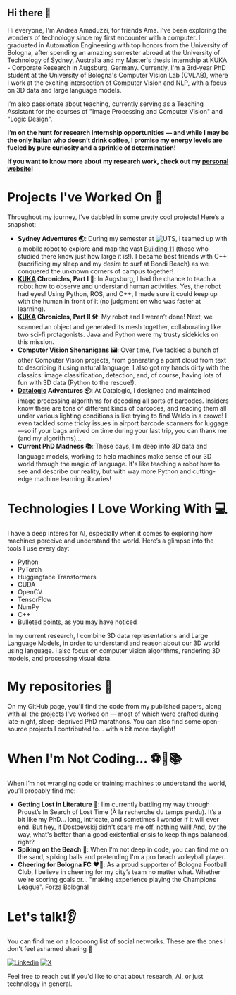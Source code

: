 ## Hi there 👋

<!--
**AndreAmaduzzi/AndreAmaduzzi** is a ✨ _special_ ✨ repository because its `README.md` (this file) appears on your GitHub profile.

Here are some ideas to get you started:

- 🔭 I’m currently working on ...
- 🌱 I’m currently learning ...
- 👯 I’m looking to collaborate on ...
- 🤔 I’m looking for help with ...
- 💬 Ask me about ...
- 📫 How to reach me: ...
- 😄 Pronouns: ...
- ⚡ Fun fact: ...
-->

Hi everyone, I'm Andrea Amaduzzi, for friends Ama. I've been exploring the wonders of technology since my first encounter with a computer. I graduated in Automation Engineering with top honors from the University of Bologna, after spending an amazing semester abroad at the University of Technology of Sydney, Australia and my Master's thesis internship at KUKA - Corporate Research in Augsburg, Germany. Currently, I'm a 3rd-year PhD student at the University of Bologna's Computer Vision Lab (CVLAB), where I work at the exciting intersection of Computer Vision and NLP, with a focus on 3D data and large language models.

I'm also passionate about teaching, currently serving as a Teaching Assistant for the courses of "Image Processing and Computer Vision" and "Logic Design".

**I’m on the hunt for research internship opportunities — and while I may be the only Italian who doesn’t drink coffee, I promise my energy levels are fueled by pure curiosity and a sprinkle of determination!**

**If you want to know more about my research work, check out my [personal website](https://andreamaduzzi.github.io/)!**

# Projects I've Worked On 🚀

Throughout my journey, I've dabbled in some pretty cool projects! Here’s a snapshot:
* **Sydney Adventures 🌏**: During my semester at ![UTS](https://www.uts.edu.au/), I teamed up with a mobile robot to explore and map the vast [Building 11](https://www.uts.edu.au/sites/default/files/styles/media_gallery_embed_carousel/public/2018-05/18UTS15514_0.jpg) (those who studied there know just how large it is!). I became best friends with C++ (sacrificing my sleep and my desire to surf at Bondi Beach) as we conquered the unknown corners of campus together!
* **[KUKA](https://www.kuka.com/) Chronicles, Part I 🤖**: In Augsburg, I had the chance to teach a robot how to observe and understand human activities. Yes, the robot had eyes! Using Python, ROS, and C++, I made sure it could keep up with the human in front of it (no judgment on who was faster at learning).
* **[KUKA](https://www.kuka.com/) Chronicles, Part II 🛠️**: My robot and I weren’t done! Next, we scanned an object and generated its mesh together, collaborating like two sci-fi protagonists. Java and Python were my trusty sidekicks on this mission.
* **Computer Vision Shenanigans 🖼️**: Over time, I’ve tackled a bunch of other Computer Vision projects, from generating a point cloud from text to describing it using natural language. I also got my hands dirty with the classics: image classification, detection, and, of course, having lots of fun with 3D data (Python to the rescue!).
* **[Datalogic](https://www.datalogic.com/eng/index.html) Adventures 📦**: At Datalogic, I designed and maintained image processing algorithms for decoding all sorts of barcodes. Insiders know there are tons of different kinds of barcodes, and reading them all under various lighting conditions is like trying to find Waldo in a crowd! I even tackled some tricky issues in airport barcode scanners for luggage—so if your bags arrived on time during your last trip, you can thank me (and my algorithms)...
* **Current PhD Madness 📚**: These days, I’m deep into 3D data and language models, working to help machines make sense of our 3D world through the magic of language. It's like teaching a robot how to see and describe our reality, but with way more Python and cutting-edge machine learning libraries!

# Technologies I Love Working With 💻
I have a deep interes for AI, especially when it comes to exploring how machines perceive and understand the world. Here’s a glimpse into the tools I use every day:
* Python
* PyTorch
* Huggingface Transformers
* CUDA
* OpenCV
* TensorFlow
* NumPy
* C++
* Bulleted points, as you may have noticed

In my current research, I combine 3D data representations and Large Language Models, in order to understand and reason about our 3D world using language. I also focus on computer vision algorithms, rendering 3D models, and processing visual data.

# My repositories 💾
On my GitHub page, you'll find the code from my published papers, along with all the projects I've worked on — most of which were crafted during late-night, sleep-deprived PhD marathons. You can also find some open-source projects I contributed to... with a bit more daylight!

# When I'm Not Coding... ⚽🏐📚

When I’m not wrangling code or training machines to understand the world, you’ll probably find me:
* **Getting Lost in Literature** 📖: I’m currently battling my way through Proust’s In Search of Lost Time (À la recherche du temps perdu). It’s a bit like my PhD… long, intricate, and sometimes I wonder if it will ever end. But hey, if Dostoevskij didn't scare me off, nothing will! And, by the way, what's better than a good existential crisis to keep things balanced, right?
* **Spiking on the Beach** 🏐: When I'm not deep in code, you can find me on the sand, spiking balls and pretending I'm a pro beach volleyball player.
* **Cheering for Bologna FC** ❤️💙: As a proud supporter of Bologna Football Club, I believe in cheering for my city’s team no matter what. Whether we're scoring goals or... "making experience playing the Champions League". Forza Bologna!

# Let's talk!👂
You can find me on a looooong list of social networks. These are the ones I don't feel ashamed sharing 😬

[![Linkedin](https://img.shields.io/badge/-Linkedin-blue?style=for-the-badge&logo=linkedin)](https://www.linkedin.com/in/andrea-amaduzzi/)
[![X](https://img.shields.io/badge/-Twitter-black?style=for-the-badge&logo=x)](https://twitter.com/andrea_amaduzzi)

Feel free to reach out if you'd like to chat about research, AI, or just technology in general.
